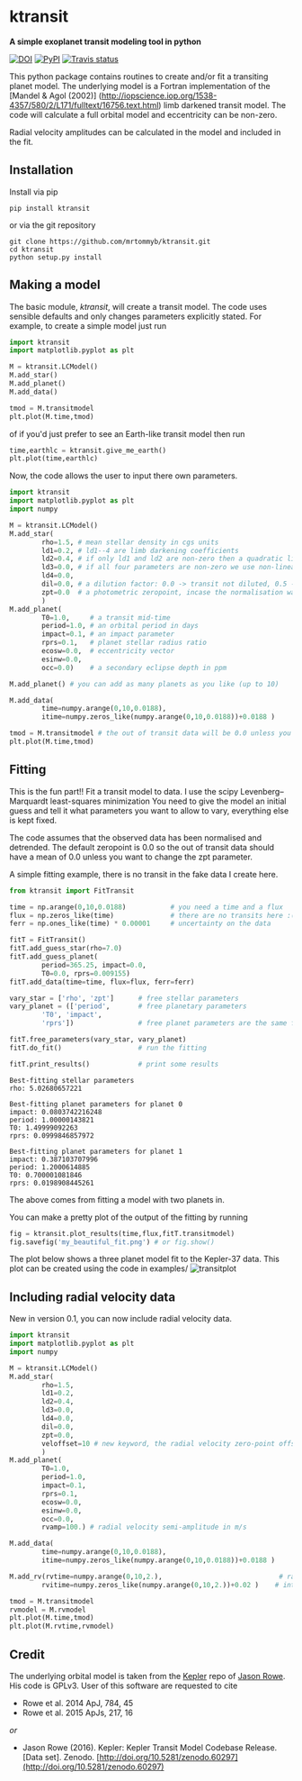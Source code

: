 ktransit
========
**A simple exoplanet transit modeling tool in python**

[![DOI](https://zenodo.org/badge/19600/mrtommyb/ktransit.svg)](https://zenodo.org/badge/latestdoi/19600/mrtommyb/ktransit) [![PyPI](http://img.shields.io/pypi/v/ktransit.svg)](https://pypi.python.org/pypi/ktransit/) 
[![Travis status](http://img.shields.io/travis/mrtommyb/ktransit/master.svg)](http://travis-ci.org/mrtommyb/ktransit)

This python package contains routines to create and/or fit a transiting planet model.
The underlying model is a Fortran implementation of the [Mandel & Agol (2002)] (http://iopscience.iop.org/1538-4357/580/2/L171/fulltext/16756.text.html) limb darkened transit model. The code will calculate a full orbital model and eccentricity can be non-zero. 

Radial velocity amplitudes can be calculated in the model and included in the fit.

Installation
-------
Install via pip
```
pip install ktransit
```
or via the git repository
```
git clone https://github.com/mrtommyb/ktransit.git
cd ktransit
python setup.py install
```

Making a model
-------------
The basic module, *ktransit*, will create a transit model. The code uses sensible defaults and only changes parameters explicitly stated. For example, to create a simple model just run

```python
import ktransit
import matplotlib.pyplot as plt

M = ktransit.LCModel()
M.add_star()
M.add_planet()
M.add_data()

tmod = M.transitmodel
plt.plot(M.time,tmod)
```
of if you'd just prefer to see an Earth-like transit model then run
```python
time,earthlc = ktransit.give_me_earth()
plt.plot(time,earthlc)
```

Now, the code allows the user to input there own parameters.
```python
import ktransit
import matplotlib.pyplot as plt
import numpy

M = ktransit.LCModel()
M.add_star(
        rho=1.5, # mean stellar density in cgs units
        ld1=0.2, # ld1--4 are limb darkening coefficients 
        ld2=0.4, # if only ld1 and ld2 are non-zero then a quadratic limb darkening law is used
        ld3=0.0, # if all four parameters are non-zero we use non-linear flavour limb darkening
        ld4=0.0, 
        dil=0.0, # a dilution factor: 0.0 -> transit not diluted, 0.5 -> transit 50% diluted
        zpt=0.0  # a photometric zeropoint, incase the normalisation was wonky
        )
M.add_planet(
        T0=1.0,     # a transit mid-time  
        period=1.0, # an orbital period in days
        impact=0.1, # an impact parameter
        rprs=0.1,   # planet stellar radius ratio  
        ecosw=0.0,  # eccentricity vector
        esinw=0.0,
        occ=0.0)    # a secondary eclipse depth in ppm

M.add_planet() # you can add as many planets as you like (up to 10)

M.add_data(
        time=numpy.arange(0,10,0.0188),                                 # timestamps to evaluate the model on
        itime=numpy.zeros_like(numpy.arange(0,10,0.0188))+0.0188 )      # integration time of each timestamp

tmod = M.transitmodel # the out of transit data will be 0.0 unless you specify zpt
plt.plot(M.time,tmod)
```

Fitting
-------
This is the fun part!! Fit a transit model to data. I use the scipy Levenberg–Marquardt least-squares minimization
You need to give the model an initial guess and tell it what parameters you want to allow to vary, everything else is kept fixed.

The code assumes that the observed data has been normalised and detrended. The default zeropoint is 0.0 so the out of transit data should have a mean of 0.0 unless you want to change the zpt parameter.

A simple fitting example, there is no transit in the fake data I create here.
```python
from ktransit import FitTransit

time = np.arange(0,10,0.0188)           # you need a time and a flux
flux = np.zeros_like(time)              # there are no transits here :(
ferr = np.ones_like(time) * 0.00001     # uncertainty on the data

fitT = FitTransit()
fitT.add_guess_star(rho=7.0)    
fitT.add_guess_planet(
        period=365.25, impact=0.0, 
        T0=0.0, rprs=0.009155)
fitT.add_data(time=time, flux=flux, ferr=ferr)

vary_star = ['rho', 'zpt']      # free stellar parameters
vary_planet = (['period',       # free planetary parameters
        'T0', 'impact', 
        'rprs'])                # free planet parameters are the same for every planet you model

fitT.free_parameters(vary_star, vary_planet)
fitT.do_fit()                   # run the fitting

fitT.print_results()            # print some results
```
```
Best-fitting stellar parameters 
rho: 5.02680657221

Best-fitting planet parameters for planet 0
impact: 0.0803742216248
period: 1.00000143821
T0: 1.49999092263
rprs: 0.0999846857972

Best-fitting planet parameters for planet 1
impact: 0.387103707996
period: 1.2000614885
T0: 0.700001081846
rprs: 0.0198908445261
```
The above comes from fitting a model with two planets in.

You can make a pretty plot of the output of the fitting by running
``` python
fig = ktransit.plot_results(time,flux,fitT.transitmodel)
fig.savefig('my_beautiful_fit.png') # or fig.show()
```
The plot below shows a three planet model fit to the Kepler-37 data. This plot can be created using the code in examples/
![transitplot](https://raw.github.com/mrtommyb/ktransit/master/examples/ktransitfit.png)


Including radial velocity data
-------
New in version 0.1, you can now include radial velocity data.
```python
import ktransit
import matplotlib.pyplot as plt
import numpy

M = ktransit.LCModel()
M.add_star(
        rho=1.5,
        ld1=0.2,
        ld2=0.4, 
        ld3=0.0,
        ld4=0.0, 
        dil=0.0,
        zpt=0.0, 
        veloffset=10 # new keyword, the radial velocity zero-point offset in m/s   
        )
M.add_planet(
        T0=1.0,     
        period=1.0,
        impact=0.1,
        rprs=0.1,  
        ecosw=0.0, 
        esinw=0.0,
        occ=0.0,  
        rvamp=100.) # radial velocity semi-amplitude in m/s

M.add_data(
        time=numpy.arange(0,10,0.0188),   
        itime=numpy.zeros_like(numpy.arange(0,10,0.0188))+0.0188 )

M.add_rv(rvtime=numpy.arange(0,10,2.),                             # radial velocity observation timestamps
        rvitime=numpy.zeros_like(numpy.arange(0,10,2.))+0.02 )    # integration time of each timestamp

tmod = M.transitmodel
rvmodel = M.rvmodel
plt.plot(M.time,tmod)
plt.plot(M.rvtime,rvmodel)
```

Credit
---
The underlying orbital model is taken from the [Kepler](https://github.com/jasonfrowe/Kepler) repo of [Jason Rowe](https://github.com/jasonfrowe). His code is GPLv3. User of this software are requested to cite 
* Rowe et al. 2014 ApJ, 784, 45  
* Rowe et al. 2015 ApJs, 217, 16

_or_

* Jason Rowe (2016). Kepler: Kepler Transit Model Codebase Release. [Data set]. 
 Zenodo. [http://doi.org/10.5281/zenodo.60297](http://doi.org/10.5281/zenodo.60297)
